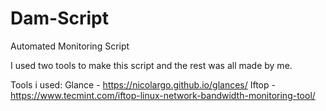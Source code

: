# Dam-Script
Automated Monitoring Script

I used two tools to make this script and the rest was all made by me.

Tools i used:
  Glance - https://nicolargo.github.io/glances/ 
  Iftop - https://www.tecmint.com/iftop-linux-network-bandwidth-monitoring-tool/

